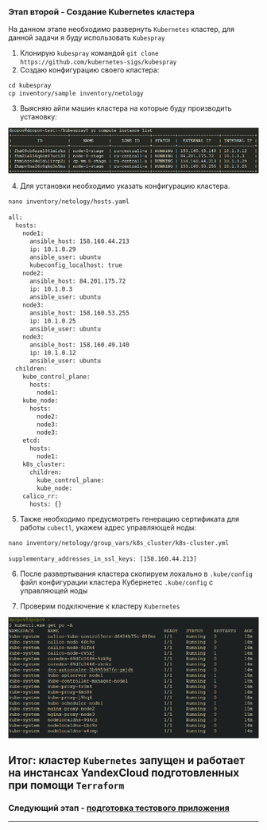 ### Этап второй - Создание Kubernetes кластера

На данном этапе необходимо развернуть `Kubernetes` кластер, для данной задачи я буду использовать `Kubespray`

1. Клонирую `kubespray` командой `git clone https://github.com/kubernetes-sigs/kubespray`
2. Создаю конфигурацию своего кластера:

```shell
cd kubespray
cp inventory/sample inventory/netology
```

3. Выясняю айпи машин кластера на которые буду производить установку:

![instances](img/img_1.png)

4. Для установки необходимо указать конфигурацию кластера.

```shell
nano inventory/netology/hosts.yaml

all:
  hosts:
    node1:
      ansible_host: 158.160.44.213
      ip: 10.1.0.29
      ansible_user: ubuntu
      kubeconfig_localhost: true
    node2:
      ansible_host: 84.201.175.72
      ip: 10.1.0.3
      ansible_user: ubuntu
    node3:
      ansible_host: 158.160.53.255
      ip: 10.1.0.25
      ansible_user: ubuntu
    node3:
      ansible_host: 158.160.49.140
      ip: 10.1.0.12
      ansible_user: ubuntu
  children:
    kube_control_plane:
      hosts:
        node1:
    kube_node:
      hosts:
        node2:
        node3:
        node3:
    etcd:
      hosts:
        node1:
    k8s_cluster:
      children:
        kube_control_plane:
        kube_node:
    calico_rr:
      hosts: {}
```

5. Также необходимо предусмотреть генерацию сертификата для работы `cubectl`, укажем адрес управляющей ноды:

```shell
nano inventory/netology/group_vars/k8s_cluster/k8s-cluster.yml

supplementary_addresses_in_ssl_keys: [158.160.44.213]
```

6. После развертывания кластера скопируем локально в `.kube/config` файл конфигурации кластера Кубернетес `.kube/config` с управляющей ноды

7. Проверим подключение к кластеру `Kubernetes`

![kubectl](img/img_2.png)



## Итог: кластер `Kubernetes` запущен и работает на инстансах YandexCloud подготовленных при помощи `Terraform`

### Следующий этап - [подготовка тестового приложения](../app/README.md)
---